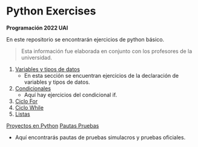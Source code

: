 # Python Exercises

**Programación 2022 UAI**

En este repositorio se encontrarán ejercicios de python básico.

> Esta información fue elaborada en conjunto con los profesores de la universidad.

1. [Variables y tipos de datos](./variables%20and%20data%20types)
   - En esta sección se encuentran ejercicios de la declaración de variables y tipos de datos.
2. [Condicionales](./conditionals/)
   - Aquí hay ejercicios del condicional if.
3. [Ciclo For](./loops/for/)
4. [Ciclo While](./loops/while/)
5. [Listas](./lists/)

[Proyectos en Python](./docs/python-projects)
[Pautas Pruebas](./test/)
   - Aquí encontrarás pautas de pruebas simulacros y pruebas oficiales.
